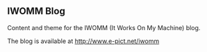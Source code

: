 ## IWOMM Blog

Content and theme for the IWOMM (It Works On My Machine) blog.

The blog is available at <http://www.e-pict.net/iwomm>
